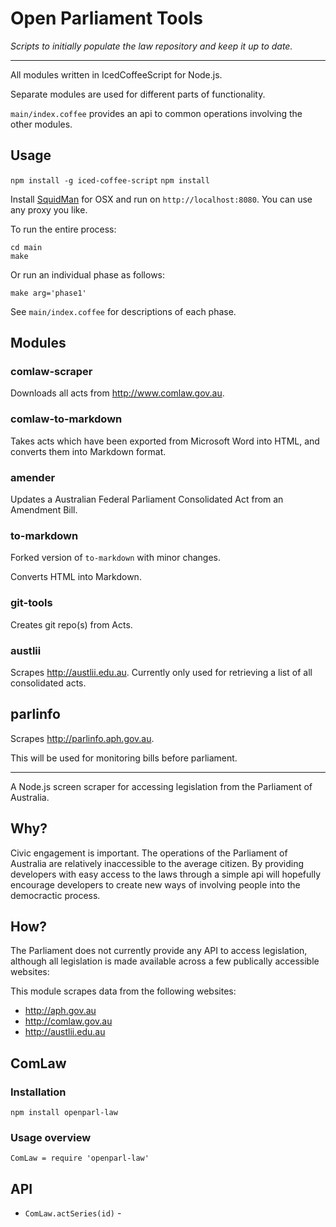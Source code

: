 # Open Parliament Tools

_Scripts to initially populate the law repository and keep it up to date._

---

All modules written in IcedCoffeeScript for Node.js.

Separate modules are used for different parts of functionality.

`main/index.coffee` provides an api to common operations involving the other modules.

## Usage

`npm install -g iced-coffee-script`
`npm install`

Install [SquidMan](http://squidman.net/squidman/) for OSX and run on `http://localhost:8080`. You can use any proxy you like.

To run the entire process:

```
cd main
make
```

Or run an individual phase as follows:

`make arg='phase1'`

See `main/index.coffee` for descriptions of each phase.

## Modules

### comlaw-scraper

Downloads all acts from http://www.comlaw.gov.au.

### comlaw-to-markdown

Takes acts which have been exported from Microsoft Word into HTML, and converts them into Markdown format.

### amender

Updates a Australian Federal Parliament Consolidated Act from an Amendment Bill.

### to-markdown

Forked version of `to-markdown` with minor changes.

Converts HTML into Markdown.

### git-tools

Creates git repo(s) from Acts.

### austlii

Scrapes http://austlii.edu.au. Currently only used for retrieving a list of all consolidated acts.

## parlinfo

Scrapes http://parlinfo.aph.gov.au.

This will be used for monitoring bills before parliament.

---

A Node.js screen scraper for accessing legislation from the Parliament of Australia.

## Why?

Civic engagement is important. The operations of the Parliament of Australia are relatively inaccessible to the average citizen. By providing developers with easy access to the laws through a simple api will hopefully encourage developers to create new ways of involving people into the democractic process.

## How?

The Parliament does not currently provide any API to access legislation, although all legislation is made available across a few publically accessible websites:

This module scrapes data from the following websites:

- http://aph.gov.au
- http://comlaw.gov.au
- http://austlii.edu.au

## ComLaw

### Installation

`npm install openparl-law`

### Usage overview

`ComLaw = require 'openparl-law'`

## API

- `ComLaw.actSeries(id)` -
